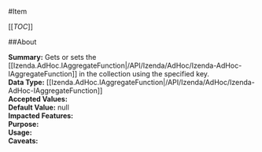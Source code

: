 #Item

[[_TOC_]]

##About

**Summary:** Gets or sets the [[Izenda.AdHoc.IAggregateFunction|/API/Izenda/AdHoc/Izenda-AdHoc-IAggregateFunction]] in the collection using the specified key.  
**Data Type:** [[Izenda.AdHoc.IAggregateFunction|/API/Izenda/AdHoc/Izenda-AdHoc-IAggregateFunction]]  
**Accepted Values:**   
**Default Value:** null  
**Impacted Features:**   
**Purpose:**   
**Usage:**   
**Caveats:**   

